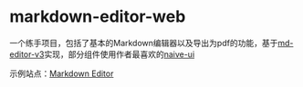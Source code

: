 # markdown-editor-web

一个练手项目，包括了基本的Markdown编辑器以及导出为pdf的功能，基于[md-editor-v3](https://github.com/imzbf/md-editor-v3)实现，部分组件使用作者最喜欢的[naive-ui](https://www.naiveui.com/zh-CN/os-theme)

示例站点：[Markdown Editor](https://md.qzmlgfj.ml)
